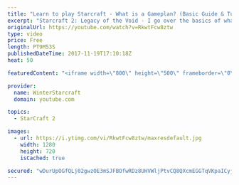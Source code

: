 ```yaml
---
title: "Learn to play Starcraft - What is a Gameplan? (Basic Guide & Tutorial)"
excerpt: "Starcraft 2: Legacy of the Void - I go over the basics of what a gameplan in starcraft 2 is and how to put one together.  Note this is not a guide on WHAT gameplan you should be using as each race!"
originalUrl: https://youtube.com/watch?v=RkwtFcw8ztw
type: video
price: Free
length: PT9M53S
publishedDateTime: 2017-11-19T17:10:18Z
heat: 50

featuredContent: "<iframe width=\"800\" height=\"500\" frameborder=\"0\" src=\"https://www.youtube.com/embed/RkwtFcw8ztw\" allow=\"accelerometer; autoplay; encrypted-media; gyroscope; picture-in-picture\" allowfullscreen></iframe>"

provider:
  name: WinterStarcraft
  domain: youtube.com

topics:
  - StarCraft 2

images:
  - url: https://i.ytimg.com/vi/RkwtFcw8ztw/maxresdefault.jpg
    width: 1280
    height: 720
    isCached: true

secured: "wDurUpOGfQLj02gwzOE3mSJFBOfwRDz8UHVWljPtvCQ8QXcmEGGTqVKpaICyj8vhaXHa5HmOOAL8ql0Low6T/4R9PyZya1g7qe2bHxlFzaz3N89hSU+V3VVY92eB+seRzyZQJ9NlC8a1JM7slB9ckvYUyn9kFWnnDQ/IMzmXq38NipJMZSH+6HKa/0tGGkTbluYvJIO4Eda6xwvk8iE2aQCuC8YuQSIAApuVyzqDAJqVFtz0xlBNDFSaiSxU+GMZTd5wlWNsmuCWujimbhsmZg3NI9ylkjtcKQ8izeG4N9n4nzG1mFult38GmQRiiPtnmkqGecz4yGBJ6JtPizEoRCL8dc/ewiKf/Kal7JtT78V/WWrRk+nmCATcKyGmVeU4UlKzlNlxsN03sQR0Hax3hCdFRJZINtrIeJOMW2WY5EA=;zTRQ4UPyeDSokwCb+/nDuQ=="
---
```


